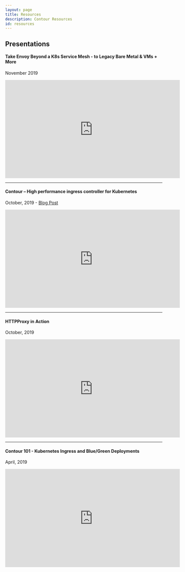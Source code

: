```yaml
---
layout: page
title: Resources
description: Contour Resources
id: resources
---
```


## Presentations

#### Take Envoy Beyond a K8s Service Mesh - to Legacy Bare Metal & VMs + More
November 2019

<iframe title="Take Envoy Beyond a K8s Service Mesh - to Legacy Bare Metal & VMs + More (November, 2019)" width="560" height="315" src="https://www.youtube.com/embed/jzla7xdqtwM" frameborder="0" allow="accelerometer; autoplay; encrypted-media; gyroscope; picture-in-picture" allowfullscreen></iframe>

<hr>

#### Contour – High performance ingress controller for Kubernetes 
October, 2019 - [Blog Post](https://projectcontour.io/httpproxy-in-action/)

<iframe title="Contour – High performance ingress controller for Kubernetes (October, 2019)" width="560" height="315" src="https://www.youtube.com/embed/764YUk-wSa0" frameborder="0" allow="accelerometer; autoplay; encrypted-media; gyroscope; picture-in-picture" allowfullscreen></iframe>

<hr>

#### HTTPProxy in Action
October, 2019

<iframe title="HTTPProxy in Action  (October, 2019)" width="560" height="315" src="https://www.youtube.com/embed/YA82A4Rcs_A" frameborder="0" allow="accelerometer; autoplay; encrypted-media; gyroscope; picture-in-picture" allowfullscreen></iframe>

<hr>

#### Contour 101 - Kubernetes Ingress and Blue/Green Deployments 
April, 2019

<iframe title="Contour 101 - Kubernetes Ingress and Blue/Green Deployments (April, 2019)" width="560" height="315" src="https://www.youtube.com/embed/xUJbTnN3Dmw" frameborder="0" allow="accelerometer; autoplay; encrypted-media; gyroscope; picture-in-picture" allowfullscreen></iframe>
